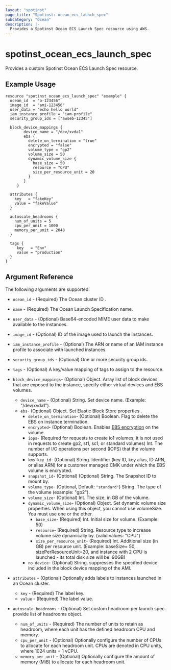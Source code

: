 ```yaml
---
layout: "spotinst"
page_title: "Spotinst: ocean_ecs_launch_spec"
subcategory: "Ocean"
description: |-
  Provides a Spotinst Ocean ECS Launch Spec resource using AWS.
---
```


# spotinst\_ocean\_ecs\_launch\_spec

Provides a custom Spotinst Ocean ECS Launch Spec resource.

## Example Usage

```hcl
resource "spotinst_ocean_ecs_launch_spec" "example" {
  ocean_id  = "o-123456"
  image_id  = "ami-123456"
  user_data = "echo hello world"
  iam_instance_profile = "iam-profile"
  security_group_ids = ["awseb-12345"]
  
  block_device_mappings {
        device_name = "/dev/xvda1"
        ebs {
          delete_on_termination = "true"
          encrypted = "false"
          volume_type = "gp2"
          volume_size = 50
          dynamic_volume_size {
            base_size = 50
            resource = "CPU"
            size_per_resource_unit = 20
          }
        }
     }

  attributes {
    key   = "fakeKey"
    value = "fakeValue"
  }
  
  autoscale_headrooms {
    num_of_units = 5
    cpu_per_unit = 1000
    memory_per_unit = 2048
  }

  tags {
     key   = "Env"
     value = "production"
  } 
}
```

## Argument Reference

The following arguments are supported:

* `ocean_id`  - (Required) The Ocean cluster ID .
* `name`      - (Required) The Ocean Launch Specification name. 
* `user_data` - (Optional) Base64-encoded MIME user data to make available to the instances.
* `image_id`  - (Optional) ID of the image used to launch the instances.
* `iam_instance_profile` - (Optional) The ARN or name of an IAM instance profile to associate with launched instances.
* `security_group_ids` - (Optional) One or more security group ids.
* `tags` - (Optional) A key/value mapping of tags to assign to the resource.

* `block_device_mappings`- (Optional) Object. Array list of block devices that are exposed to the instance, specify either virtual devices and EBS volumes.   
    * `device_name` - (Optional) String. Set device name. (Example: "/dev/xvda1").
    * `ebs`- (Optional) Object. Set Elastic Block Store properties .
        * `delete_on_termination`- (Optional) Boolean. Flag to delete the EBS on instance termination. 
        * `encrypted`- (Optional) Boolean. Enables [EBS encryption](https://docs.aws.amazon.com/AWSEC2/latest/UserGuide/EBSEncryption.html) on the volume.
        * `iops`- (Required for requests to create io1 volumes; it is not used in requests to create gp2, st1, sc1, or standard volumes) Int. The number of I/O operations per second (IOPS) that the volume supports.
        * `kms_key_id`- (Optional) String. Identifier (key ID, key alias, ID ARN, or alias ARN) for a customer managed CMK under which the EBS volume is encrypted.
        * `snapshot_id`- (Optional) (Optional) String. The Snapshot ID to mount by. 
        * `volume_type`- (Optional, Default: `"standard"`) String. The type of the volume (example: "gp2").
        * `volume_size`- (Optional) Int. The size, in GB of the volume.
        * `dynamic_volume_size`- (Optional) Object. Set dynamic volume size properties. When using this object, you cannot use volumeSize. You must use one or the other.
            * `base_size`- (Required) Int. Initial size for volume. (Example: 50)
            * `resource`- (Required) String. Resource type to increase volume size dynamically by. (valid values: "CPU")
            * `size_per_resource_unit`- (Required) Int. Additional size (in GB) per resource unit. (Example: baseSize= 50, sizePerResourceUnit=20, and instance with 2 CPU is launched - its total disk size will be: 90GB)
        * `no_device`- (Optional) String. suppresses the specified device included in the block device mapping of the AMI.

* `attributes` - (Optional) Optionally adds labels to instances launched in an Ocean cluster.
    * `key` - (Required) The label key.
    * `value` - (Required) The label value.
   
* `autoscale_headrooms` - (Optional) Set custom headroom per launch spec. provide list of headrooms object.
    * `num_of_units` - (Required) The number of units to retain as headroom, where each unit has the defined headroom CPU and memory.
    * `cpu_per_unit` - (Optional) Optionally configure the number of CPUs to allocate for each headroom unit. CPUs are denoted in CPU units, where 1024 units = 1 vCPU.
    * `memory_per_unit` - (Optional) Optionally configure the amount of memory (MiB) to allocate for each headroom unit.
